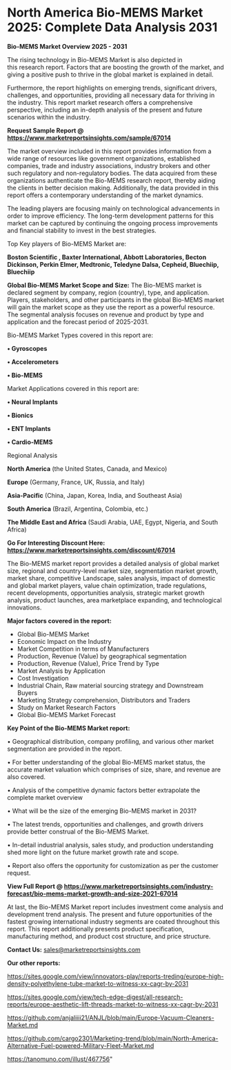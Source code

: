 # North America Bio-MEMS Market 2025: Complete Data Analysis 2031

<Strong> Bio-MEMS Market Overview 2025 - 2031</strong>

The rising technology in Bio-MEMS Market is also depicted in this research report. Factors that are boosting the growth of the market, and giving a positive push to thrive in the global market is explained in detail.

Furthermore, the report highlights on emerging trends, significant drivers, challenges, and opportunities, providing all necessary data for thriving in the industry. This report market research offers a comprehensive perspective, including an in-depth analysis of the present and future scenarios within the industry.

<strong>Request Sample Report @ <a href=https://www.marketreportsinsights.com/sample/67014>https://www.marketreportsinsights.com/sample/67014</a></strong>

The market overview included in this report provides information from a wide range of resources like government organizations, established companies, trade and industry associations, industry brokers and other such regulatory and non-regulatory bodies. The data acquired from these organizations authenticate the Bio-MEMS research report, thereby aiding the clients in better decision making. Additionally, the data provided in this report offers a contemporary understanding of the market dynamics.

The leading players are focusing mainly on technological advancements in order to improve efficiency. The long-term development patterns for this market can be captured by continuing the ongoing process improvements and financial stability to invest in the best strategies.

Top Key players of Bio-MEMS Market are:

<strong>Boston Scientific , Baxter International, Abbott Laboratories, Becton Dickinson, Perkin Elmer, Medtronic, Teledyne Dalsa, Cepheid, Bluechiip, Bluechiip</strong>

<strong><b>Global Bio-MEMS Market Scope and Size:</b></strong>
The Bio-MEMS market is declared segment by company, region (country), type, and application. Players, stakeholders, and other participants in the global Bio-MEMS market will gain the market scope as they use the report as a powerful resource. The segmental analysis focuses on revenue and product by type and application and the forecast period of 2025-2031.

Bio-MEMS Market Types covered in this report are:

<strong>• Gyroscopes

• Accelerometers

• Bio-MEMS</strong>

Market Applications covered in this report are:

<strong>• Neural Implants

• Bionics

• ENT Implants

• Cardio-MEMS</strong> 

Regional Analysis

<strong>North America</strong> (the United States, Canada, and Mexico)

<strong>Europe</strong> (Germany, France, UK, Russia, and Italy)

<strong>Asia-Pacific</strong> (China, Japan, Korea, India, and Southeast Asia)

<strong>South America</strong> (Brazil, Argentina, Colombia, etc.)

<strong>The Middle East and Africa</strong> (Saudi Arabia, UAE, Egypt, Nigeria, and South Africa)

<strong>Go For Interesting Discount Here: <a href=https://www.marketreportsinsights.com/discount/67014>https://www.marketreportsinsights.com/discount/67014</a></strong>

The Bio-MEMS market report provides a detailed analysis of global market size, regional and country-level market size, segmentation market growth, market share, competitive Landscape, sales analysis, impact of domestic and global market players, value chain optimization, trade regulations, recent developments, opportunities analysis, strategic market growth analysis, product launches, area marketplace expanding, and technological innovations.

<strong><b>Major factors covered in the report:</b></strong>
<ul>
  <li>Global Bio-MEMS Market </li>
  <li>Economic Impact on the Industry</li>
  <li>Market Competition in terms of Manufacturers</li>
  <li>Production, Revenue (Value) by geographical segmentation</li>
  <li>Production, Revenue (Value), Price Trend by Type</li>
  <li>Market Analysis by Application</li>
  <li>Cost Investigation</li>
  <li>Industrial Chain, Raw material sourcing strategy and Downstream Buyers</li>
  <li>Marketing Strategy comprehension, Distributors and Traders</li>
  <li>Study on Market Research Factors</li>
  <li>Global Bio-MEMS Market Forecast</li>
</ul>

<strong><b>Key Point of the Bio-MEMS Market report:</b></strong>

• Geographical distribution, company profiling, and various other market segmentation are provided in the report.

• For better understanding of the global Bio-MEMS market status, the accurate market valuation which comprises of size, share, and revenue are also covered.

• Analysis of the competitive dynamic factors better extrapolate the complete market overview

• What will be the size of the emerging Bio-MEMS market in 2031?

• The latest trends, opportunities and challenges, and growth drivers provide better construal of the Bio-MEMS Market.

• In-detail industrial analysis, sales study, and production understanding shed more light on the future market growth rate and scope.

• Report also offers the opportunity for customization as per the customer request.

<strong><b>View Full Report @ <a href=https://www.marketreportsinsights.com/industry-forecast/bio-mems-market-growth-and-size-2021-67014>https://www.marketreportsinsights.com/industry-forecast/bio-mems-market-growth-and-size-2021-67014</a></b></strong>


At last, the Bio-MEMS Market report includes investment come analysis and development trend analysis. The present and future opportunities of the fastest growing international industry segments are coated throughout this report. This report additionally presents product specification, manufacturing method, and product cost structure, and price structure.

<strong>Contact Us:</strong>
sales@marketreportsinsights.com

<strong>Our other reports:</strong>

<a href=https://sites.google.com/view/innovators-play/reports-treding/europe-high-density-polyethylene-tube-market-to-witness-xx-cagr-by-2031>https://sites.google.com/view/innovators-play/reports-treding/europe-high-density-polyethylene-tube-market-to-witness-xx-cagr-by-2031</a>

<a href=https://sites.google.com/view/tech-edge-digest/all-research-reports/europe-aesthetic-lift-threads-market-to-witness-xx-cagr-by-2031>https://sites.google.com/view/tech-edge-digest/all-research-reports/europe-aesthetic-lift-threads-market-to-witness-xx-cagr-by-2031</a>

<a href=https://github.com/anjaliiii21/ANJL/blob/main/Europe-Vacuum-Cleaners-Market.md>https://github.com/anjaliiii21/ANJL/blob/main/Europe-Vacuum-Cleaners-Market.md</a>

<a href=https://github.com/cargo2301/Marketing-trend/blob/main/North-America-Alternative-Fuel-powered-Military-Fleet-Market.md>https://github.com/cargo2301/Marketing-trend/blob/main/North-America-Alternative-Fuel-powered-Military-Fleet-Market.md</a>

<a href=https://tanomuno.com/illust/467756>https://tanomuno.com/illust/467756</a>"
